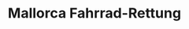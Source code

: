 ﻿---
title: "Mallorca Fahrrad-Rettung"
description: "Abholung von Radfahrern auf ganz Mallorca. Einfach. Schnell. Zuverlässig."
hero_title: "Fahrradrettung auf ganz Mallorca"
hero_subtitle: "Wenn Rad oder Körper versagen, holen wir dich überall auf der Insel ab."
cta:
  label: "Rettungsschutz kaufen"
  url: "/de/"
note: "Gültig von Sonnenaufgang bis 1 Stunde nach Sonnenuntergang. Inselweit."
features:
  - title: "Inselweite Abdeckung"
    text: "Nicht nur in den Ferienorten – überall auf Mallorca."
  - title: "Transport von Fahrer + Rad"
    text: "Sicher zur Werkstatt oder zurück zur Unterkunft."
  - title: "Einfache Buchung"
    text: "Schutz online kaufen. Nummer in der Policen-E-Mail nutzen."
---

